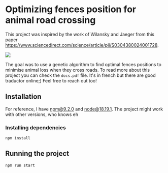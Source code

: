 # Optimizing fences position for animal road crossing
This project was inspired by the work of Wilansky and Jaeger from this paper https://www.sciencedirect.com/science/article/pii/S0304380024001728.

![](simRoad.gif)

The goal was to use a genetic algorithm to find optimal fences positions to minimise animal loss when they cross roads.
To read more about this project you can check the `docs.pdf` file. It's in french but there are good traductor online;)
Feel free to reach out too!

## Installation
For reference, I have npm@9.2.0 and node@18.19.1.
The project might work with other versions, who knows eh

### Installing dependencies
`npm install`

## Running the project
`npm run start`
